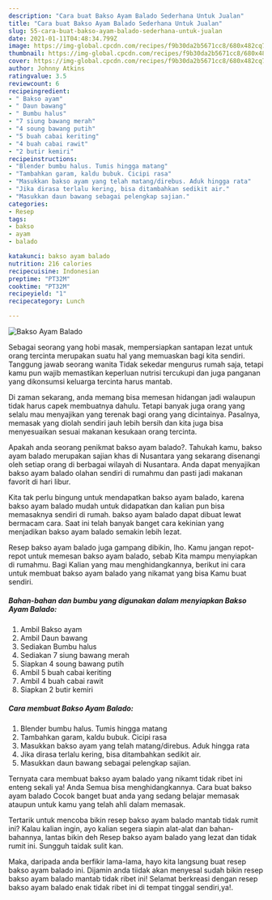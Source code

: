 ```yaml
---
description: "Cara buat Bakso Ayam Balado Sederhana Untuk Jualan"
title: "Cara buat Bakso Ayam Balado Sederhana Untuk Jualan"
slug: 55-cara-buat-bakso-ayam-balado-sederhana-untuk-jualan
date: 2021-01-11T04:48:34.799Z
image: https://img-global.cpcdn.com/recipes/f9b30da2b5671cc8/680x482cq70/bakso-ayam-balado-foto-resep-utama.jpg
thumbnail: https://img-global.cpcdn.com/recipes/f9b30da2b5671cc8/680x482cq70/bakso-ayam-balado-foto-resep-utama.jpg
cover: https://img-global.cpcdn.com/recipes/f9b30da2b5671cc8/680x482cq70/bakso-ayam-balado-foto-resep-utama.jpg
author: Johnny Atkins
ratingvalue: 3.5
reviewcount: 6
recipeingredient:
- " Bakso ayam"
- " Daun bawang"
- " Bumbu halus"
- "7 siung bawang merah"
- "4 soung bawang putih"
- "5 buah cabai keriting"
- "4 buah cabai rawit"
- "2 butir kemiri"
recipeinstructions:
- "Blender bumbu halus. Tumis hingga matang"
- "Tambahkan garam, kaldu bubuk. Cicipi rasa"
- "Masukkan bakso ayam yang telah matang/direbus. Aduk hingga rata"
- "Jika dirasa terlalu kering, bisa ditambahkan sedikit air."
- "Masukkan daun bawang sebagai pelengkap sajian."
categories:
- Resep
tags:
- bakso
- ayam
- balado

katakunci: bakso ayam balado 
nutrition: 216 calories
recipecuisine: Indonesian
preptime: "PT32M"
cooktime: "PT32M"
recipeyield: "1"
recipecategory: Lunch

---
```



![Bakso Ayam Balado](https://img-global.cpcdn.com/recipes/f9b30da2b5671cc8/680x482cq70/bakso-ayam-balado-foto-resep-utama.jpg)

Sebagai seorang yang hobi masak, mempersiapkan santapan lezat untuk orang tercinta merupakan suatu hal yang memuaskan bagi kita sendiri. Tanggung jawab seorang  wanita Tidak sekedar mengurus rumah saja, tetapi kamu pun wajib memastikan keperluan nutrisi tercukupi dan juga panganan yang dikonsumsi keluarga tercinta harus mantab.

Di zaman  sekarang, anda memang bisa memesan hidangan jadi walaupun tidak harus capek membuatnya dahulu. Tetapi banyak juga orang yang selalu mau menyajikan yang terenak bagi orang yang dicintainya. Pasalnya, memasak yang diolah sendiri jauh lebih bersih dan kita juga bisa menyesuaikan sesuai makanan kesukaan orang tercinta. 



Apakah anda seorang penikmat bakso ayam balado?. Tahukah kamu, bakso ayam balado merupakan sajian khas di Nusantara yang sekarang disenangi oleh setiap orang di berbagai wilayah di Nusantara. Anda dapat menyajikan bakso ayam balado olahan sendiri di rumahmu dan pasti jadi makanan favorit di hari libur.

Kita tak perlu bingung untuk mendapatkan bakso ayam balado, karena bakso ayam balado mudah untuk didapatkan dan kalian pun bisa memasaknya sendiri di rumah. bakso ayam balado dapat dibuat lewat bermacam cara. Saat ini telah banyak banget cara kekinian yang menjadikan bakso ayam balado semakin lebih lezat.

Resep bakso ayam balado juga gampang dibikin, lho. Kamu jangan repot-repot untuk memesan bakso ayam balado, sebab Kita mampu menyiapkan di rumahmu. Bagi Kalian yang mau menghidangkannya, berikut ini cara untuk membuat bakso ayam balado yang nikamat yang bisa Kamu buat sendiri.

<!--inarticleads1-->

##### Bahan-bahan dan bumbu yang digunakan dalam menyiapkan Bakso Ayam Balado:

1. Ambil  Bakso ayam
1. Ambil  Daun bawang
1. Sediakan  Bumbu halus
1. Sediakan 7 siung bawang merah
1. Siapkan 4 soung bawang putih
1. Ambil 5 buah cabai keriting
1. Ambil 4 buah cabai rawit
1. Siapkan 2 butir kemiri




<!--inarticleads2-->

##### Cara membuat Bakso Ayam Balado:

1. Blender bumbu halus. Tumis hingga matang
1. Tambahkan garam, kaldu bubuk. Cicipi rasa
1. Masukkan bakso ayam yang telah matang/direbus. Aduk hingga rata
1. Jika dirasa terlalu kering, bisa ditambahkan sedikit air.
1. Masukkan daun bawang sebagai pelengkap sajian.




Ternyata cara membuat bakso ayam balado yang nikamt tidak ribet ini enteng sekali ya! Anda Semua bisa menghidangkannya. Cara buat bakso ayam balado Cocok banget buat anda yang sedang belajar memasak ataupun untuk kamu yang telah ahli dalam memasak.

Tertarik untuk mencoba bikin resep bakso ayam balado mantab tidak rumit ini? Kalau kalian ingin, ayo kalian segera siapin alat-alat dan bahan-bahannya, lantas bikin deh Resep bakso ayam balado yang lezat dan tidak rumit ini. Sungguh taidak sulit kan. 

Maka, daripada anda berfikir lama-lama, hayo kita langsung buat resep bakso ayam balado ini. Dijamin anda tiidak akan menyesal sudah bikin resep bakso ayam balado mantab tidak ribet ini! Selamat berkreasi dengan resep bakso ayam balado enak tidak ribet ini di tempat tinggal sendiri,ya!.

